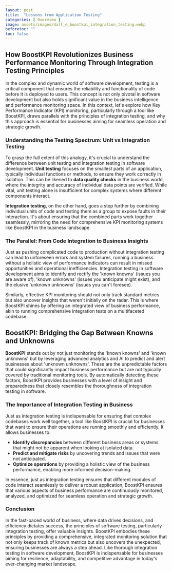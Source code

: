 ```yaml
---
layout: post
title:  "Lessons from Application Testing"
categories: [ Overview ]
image: assets/images/dall_e_boostkpi_integration_testing.webp
beforetoc: ""
toc: false
---
```


## How BoostKPI Revolutionizes Business Performance Monitoring Through Integration Testing Principles

In the complex and dynamic world of software development, testing is a critical component that ensures the reliability and functionality of code before it is deployed to users. This concept is not only pivotal in software development but also holds significant value in the business intelligence and performance monitoring space. In this context, let's explore how Key Performance Indicator (KPI) monitoring, particularly through a tool like BoostKPI, draws parallels with the principles of integration testing, and why this approach is essential for businesses aiming for seamless operation and strategic growth.

### Understanding the Testing Spectrum: Unit vs Integration Testing

To grasp the full extent of this analogy, it's crucial to understand the difference between unit testing and integration testing in software development. **Unit testing** focuses on the smallest parts of an application, typically individual functions or methods, to ensure they work correctly in isolation. This can be likened to **data quality checks** in the business world, where the integrity and accuracy of individual data points are verified. While vital, unit testing alone is insufficient for complex systems where different components interact.

**Integration testing**, on the other hand, goes a step further by combining individual units of code and testing them as a group to expose faults in their interaction. It's about ensuring that the combined parts work together seamlessly, mirroring the need for comprehensive KPI monitoring systems like BoostKPI in the business landscape.

### The Parallel: From Code Integration to Business Insights

Just as pushing complicated code to production without integration testing can lead to unforeseen errors and system failures, running a business without a holistic view of performance indicators can result in missed opportunities and operational inefficiencies. Integration testing in software development aims to identify and rectify the 'known knowns' (issues you are aware of), 'known unknowns' (issues you anticipate might exist), and the elusive 'unknown unknowns' (issues you can't foresee).

Similarly, effective KPI monitoring should not only track standard metrics but also uncover insights that weren't initially on the radar. This is where BoostKPI shines by offering an integrated view of business performance, akin to running comprehensive integration tests on a multifaceted codebase.

## BoostKPI: Bridging the Gap Between Knowns and Unknowns

**BoostKPI** stands out by not just monitoring the 'known knowns' and 'known unknowns' but by leveraging advanced analytics and AI to predict and alert businesses about 'unknown unknowns'. These are the unpredictable factors that could significantly impact business performance but are not typically covered by traditional monitoring tools. By automatically detecting these factors, BoostKPI provides businesses with a level of insight and preparedness that closely resembles the thoroughness of integration testing in software.

### The Importance of Integration Testing in Business

Just as integration testing is indispensable for ensuring that complex codebases work well together, a tool like BoostKPI is crucial for businesses that want to ensure their operations are running smoothly and efficiently. It allows businesses to:

- **Identify discrepancies** between different business areas or systems that might not be apparent when looking at isolated data.
- **Predict and mitigate risks** by uncovering trends and issues that were not anticipated.
- **Optimize operations** by providing a holistic view of the business performance, enabling more informed decision-making.

In essence, just as integration testing ensures that different modules of code interact seamlessly to deliver a robust application, BoostKPI ensures that various aspects of business performance are continuously monitored, analyzed, and optimized for seamless operation and strategic growth.

### Conclusion

In the fast-paced world of business, where data drives decisions, and efficiency dictates success, the principles of software testing, particularly integration testing, offer valuable insights. BoostKPI embodies these principles by providing a comprehensive, integrated monitoring solution that not only keeps track of known metrics but also uncovers the unexpected, ensuring businesses are always a step ahead. Like thorough integration testing in software development, BoostKPI is indispensable for businesses aiming for resilience, adaptability, and competitive advantage in today's ever-changing market landscape.
